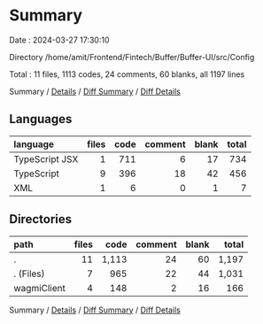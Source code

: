 # Summary

Date : 2024-03-27 17:30:10

Directory /home/amit/Frontend/Fintech/Buffer/Buffer-UI/src/Config

Total : 11 files,  1113 codes, 24 comments, 60 blanks, all 1197 lines

Summary / [Details](details.md) / [Diff Summary](diff.md) / [Diff Details](diff-details.md)

## Languages
| language | files | code | comment | blank | total |
| :--- | ---: | ---: | ---: | ---: | ---: |
| TypeScript JSX | 1 | 711 | 6 | 17 | 734 |
| TypeScript | 9 | 396 | 18 | 42 | 456 |
| XML | 1 | 6 | 0 | 1 | 7 |

## Directories
| path | files | code | comment | blank | total |
| :--- | ---: | ---: | ---: | ---: | ---: |
| . | 11 | 1,113 | 24 | 60 | 1,197 |
| . (Files) | 7 | 965 | 22 | 44 | 1,031 |
| wagmiClient | 4 | 148 | 2 | 16 | 166 |

Summary / [Details](details.md) / [Diff Summary](diff.md) / [Diff Details](diff-details.md)